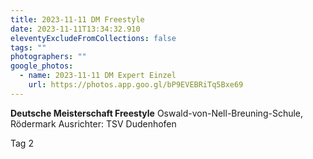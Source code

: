 ```yaml
---
title: 2023-11-11 DM Freestyle
date: 2023-11-11T13:34:32.910
eleventyExcludeFromCollections: false
tags: ""
photographers: ""
google_photos:
  - name: 2023-11-11 DM Expert Einzel
    url: https://photos.app.goo.gl/bP9EVEBRiTq5Bxe69
---
```

**Deutsche Meisterschaft Freestyle** Oswald-von-Nell-Breuning-Schule, Rödermark Ausrichter: TSV Dudenhofen

Tag 2
